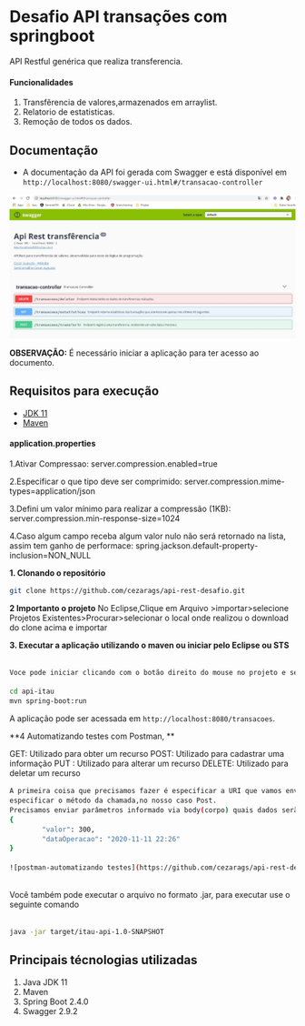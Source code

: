 # Desafio API transações com springboot

API Restful genérica que realiza transferencia.

#### Funcionalidades
1. Transfêrencia de valores,armazenados em arraylist.
2. Relatorio de estatisticas.
3. Remoção de todos os dados.


## Documentação
- A documentação da API foi gerada com Swagger e está disponível em `http://localhost:8080/swagger-ui.html#/transacao-controller`

![swagger](https://github.com/cezarags/api-rest-desafio/blob/main/swagger-Endpoints.jpg)

**OBSERVAÇÃO:** É necessário iniciar a aplicação para ter acesso ao documento.

## Requisitos para execução
 - [JDK 11](https://www.oracle.com/technetwork/java/javase/downloads/jdk11-downloads-5066655.html)
 - [Maven ](https://maven.apache.org)
 


#### application.properties
1.Ativar Compressao:
 server.compression.enabled=true

2.Especificar o que tipo deve ser comprimido: 
server.compression.mime-types=application/json

3.Defini um valor mínimo para realizar a compressão (1KB):
server.compression.min-response-size=1024

4.Caso algum campo receba algum valor nulo não será retornado na lista, assim tem ganho de performace:
spring.jackson.default-property-inclusion=NON_NULL



**1. Clonando o repositório** 

```bash
git clone https://github.com/cezarags/api-rest-desafio.git
```

**2 Importanto o projeto**
No Eclipse,Clique em Arquivo >importar>selecione Projetos Existentes>Procurar>selecionar o local onde realizou o download do clone acima e importar

**3. Executar a aplicação utilizando o maven ou iniciar pelo Eclipse ou STS**

```bash

Voce pode iniciar clicando com o botão direito do mouse no projeto e selecionar Executar como Spring Boot App. Sem o STS, você provavelmente executará o aplicativo na linha de comando com o seguinte comando:

cd api-itau
mvn spring-boot:run
```

A aplicação pode ser acessada em `http://localhost:8080/transacoes`.

**4 Automatizando testes com Postman, **

GET: Utilizado para obter um recurso
POST: Utilizado para cadastrar uma informação
PUT : Utilizado para alterar um recurso
DELETE: Utilizado para deletar um recurso

```bash
A primeira coisa que precisamos fazer é especificar a URI que vamos enviar a chamada e em seguida
especificar o método da chamada,no nosso caso Post.
Precisamos enviar parâmetros informado via body(corpo) quais dados serão enviados Ex:
{     
        "valor": 300,
        "dataOperacao": "2020-11-11 22:26"  
}

![postman-automatizando testes](https://github.com/cezarags/api-rest-desafio/blob/main/EndpointTransferir.jpg)



```

Você também pode executar o arquivo no formato .jar, para executar use o seguinte comando

```bash

java -jar target/itau-api-1.0-SNAPSHOT
```



## Principais técnologias utilizadas
1. Java JDK 11
2. Maven 
3. Spring Boot 2.4.0
6. Swagger 2.9.2


